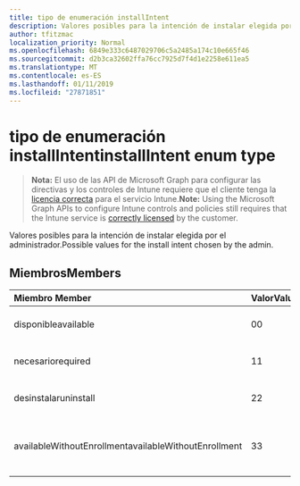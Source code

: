 ```yaml
---
title: tipo de enumeración installIntent
description: Valores posibles para la intención de instalar elegida por el administrador.
author: tfitzmac
localization_priority: Normal
ms.openlocfilehash: 6849e333c6487029706c5a2485a174c10e665f46
ms.sourcegitcommit: d2b3ca32602ffa76cc7925d7f4d1e2258e611ea5
ms.translationtype: MT
ms.contentlocale: es-ES
ms.lasthandoff: 01/11/2019
ms.locfileid: "27871851"
---
```

# <a name="installintent-enum-type"></a><span data-ttu-id="51e7a-103">tipo de enumeración installIntent</span><span class="sxs-lookup"><span data-stu-id="51e7a-103">installIntent enum type</span></span>

> <span data-ttu-id="51e7a-104">**Nota:** El uso de las API de Microsoft Graph para configurar las directivas y los controles de Intune requiere que el cliente tenga la [licencia correcta](https://go.microsoft.com/fwlink/?linkid=839381) para el servicio Intune.</span><span class="sxs-lookup"><span data-stu-id="51e7a-104">**Note:** Using the Microsoft Graph APIs to configure Intune controls and policies still requires that the Intune service is [correctly licensed](https://go.microsoft.com/fwlink/?linkid=839381) by the customer.</span></span>

<span data-ttu-id="51e7a-105">Valores posibles para la intención de instalar elegida por el administrador.</span><span class="sxs-lookup"><span data-stu-id="51e7a-105">Possible values for the install intent chosen by the admin.</span></span>
## <a name="members"></a><span data-ttu-id="51e7a-106">Miembros</span><span class="sxs-lookup"><span data-stu-id="51e7a-106">Members</span></span>
|<span data-ttu-id="51e7a-107">Miembro	</span><span class="sxs-lookup"><span data-stu-id="51e7a-107">Member</span></span>|<span data-ttu-id="51e7a-108">Valor</span><span class="sxs-lookup"><span data-stu-id="51e7a-108">Value</span></span>|<span data-ttu-id="51e7a-109">Description</span><span class="sxs-lookup"><span data-stu-id="51e7a-109">Description</span></span>|
|:---|:---|:---|
|<span data-ttu-id="51e7a-110">disponible</span><span class="sxs-lookup"><span data-stu-id="51e7a-110">available</span></span>|<span data-ttu-id="51e7a-111">0</span><span class="sxs-lookup"><span data-stu-id="51e7a-111">0</span></span>|<span data-ttu-id="51e7a-112">Intención de instalación disponibles.</span><span class="sxs-lookup"><span data-stu-id="51e7a-112">Available install intent.</span></span>|
|<span data-ttu-id="51e7a-113">necesario</span><span class="sxs-lookup"><span data-stu-id="51e7a-113">required</span></span>|<span data-ttu-id="51e7a-114">1</span><span class="sxs-lookup"><span data-stu-id="51e7a-114">1</span></span>|<span data-ttu-id="51e7a-115">Intención de instalación necesarios.</span><span class="sxs-lookup"><span data-stu-id="51e7a-115">Required install intent.</span></span>|
|<span data-ttu-id="51e7a-116">desinstalar</span><span class="sxs-lookup"><span data-stu-id="51e7a-116">uninstall</span></span>|<span data-ttu-id="51e7a-117">2</span><span class="sxs-lookup"><span data-stu-id="51e7a-117">2</span></span>|<span data-ttu-id="51e7a-118">Desinstale la intención de instalar.</span><span class="sxs-lookup"><span data-stu-id="51e7a-118">Uninstall install intent.</span></span>|
|<span data-ttu-id="51e7a-119">availableWithoutEnrollment</span><span class="sxs-lookup"><span data-stu-id="51e7a-119">availableWithoutEnrollment</span></span>|<span data-ttu-id="51e7a-120">3</span><span class="sxs-lookup"><span data-stu-id="51e7a-120">3</span></span>|<span data-ttu-id="51e7a-121">Está disponible sin la intención de instalar de inscripción.</span><span class="sxs-lookup"><span data-stu-id="51e7a-121">Available without enrollment install intent.</span></span>|



